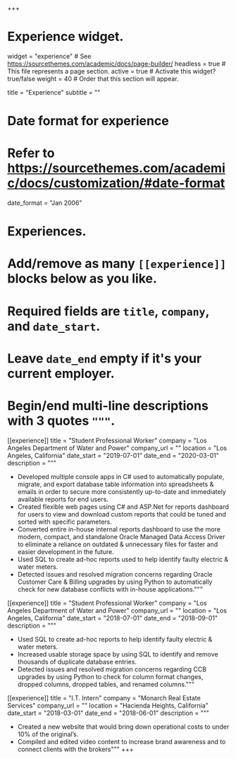 +++
# Experience widget.
widget = "experience"  # See https://sourcethemes.com/academic/docs/page-builder/
headless = true  # This file represents a page section.
active = true  # Activate this widget? true/false
weight = 40  # Order that this section will appear.

title = "Experience"
subtitle = ""

# Date format for experience
#   Refer to https://sourcethemes.com/academic/docs/customization/#date-format
date_format = "Jan 2006"

# Experiences.
#   Add/remove as many `[[experience]]` blocks below as you like.
#   Required fields are `title`, `company`, and `date_start`.
#   Leave `date_end` empty if it's your current employer.
#   Begin/end multi-line descriptions with 3 quotes `"""`.
[[experience]]
  title = "Student Professional Worker"
  company = "Los Angeles Department of Water and Power"
  company_url = ""
  location = "Los Angeles, California"
  date_start = "2019-07-01"
  date_end = "2020-03-01"
  description = """

  * Developed multiple console apps in C# used to automatically populate, migrate, and export database table information into spreadsheets & emails in order to secure more consistently up-to-date and immediately available reports for end users.
  * Created flexible web pages using C# and ASP.Net for reports dashboard for users to view and download custom reports that could be tuned and sorted with specific parameters.
  * Converted entire in-house internal reports dashboard to use the more modern, compact, and standalone Oracle Managed Data Access Driver to eliminate a reliance on outdated & unnecessary files for faster and easier development in the future.
  * Used SQL to create ad-hoc reports used to help identify faulty electric & water meters.
  * Detected issues and resolved migration concerns regarding Oracle Customer Care &
      Billing upgrades by using Python to automatically check for new database conflicts with
      in-house applications."""

[[experience]]
  title = "Student Professional Worker"
  company = "Los Angeles Department of Water and Power"
  company_url = ""
  location = "Los Angeles, California"
  date_start = "2018-07-01"
  date_end = "2018-09-01"
  description = """

- Used SQL to create ad-hoc reports to help identify faulty electric & water meters.
- Increased usable storage space by using SQL to identify and remove thousands of duplicate database entries.
- Detected issues and resolved migration concerns regarding CCB upgrades by using Python to check for column format changes, dropped columns, dropped tables, and renamed columns."""

[[experience]]
  title = "I.T. Intern"
  company = "Monarch Real Estate Services"
  company_url = ""
  location = "Hacienda Heights, California"
  date_start = "2018-03-01"
  date_end = "2018-06-01"
  description = """

- Created a new website that would bring down operational costs to under 10% of the original’s.
- Compiled and edited video content to increase brand awareness and to connect clients with the brokers"""
+++
